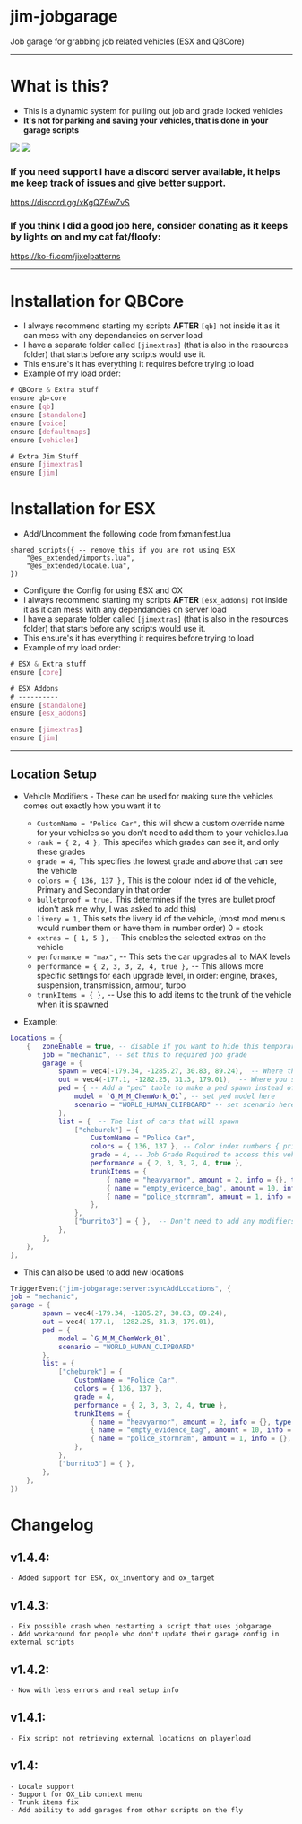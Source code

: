 # jim-jobgarage
Job garage for grabbing job related vehicles (ESX and QBCore)

---
# What is this?
- This is a dynamic system for pulling out job and grade locked vehicles
- **It's not for parking and saving your vehicles, that is done in your garage scripts**

![](https://i.imgur.com/JhGaGMS.jpeg)
![](https://i.imgur.com/ycXPTj1.jpeg)

### If you need support I have a discord server available, it helps me keep track of issues and give better support.
https://discord.gg/xKgQZ6wZvS

### If you think I did a good job here, consider donating as it keeps by lights on and my cat fat/floofy:
https://ko-fi.com/jixelpatterns

---
# Installation for QBCore

- I always recommend starting my scripts **AFTER** `[qb]` not inside it as it can mess with any dependancies on server load
- I have a separate folder called `[jimextras]` (that is also in the resources folder) that starts before any scripts would use it.
- This ensure's it has everything it requires before trying to load
- Example of my load order:
```CSS
# QBCore & Extra stuff
ensure qb-core
ensure [qb]
ensure [standalone]
ensure [voice]
ensure [defaultmaps]
ensure [vehicles]

# Extra Jim Stuff
ensure [jimextras]
ensure [jim]
```
# Installation for ESX

- Add/Uncomment the following code from fxmanifest.lua
```
shared_scripts({ -- remove this if you are not using ESX
    "@es_extended/imports.lua",
    "@es_extended/locale.lua",
})
```
- Configure the Config for using ESX and OX
- I always recommend starting my scripts **AFTER** `[esx_addons]` not inside it as it can mess with any dependancies on server load
- I have a separate folder called `[jimextras]` (that is also in the resources folder) that starts before any scripts would use it.
- This ensure's it has everything it requires before trying to load
- Example of my load order:
```CSS
# ESX & Extra stuff
ensure [core]

# ESX Addons
# ----------
ensure [standalone]
ensure [esx_addons]

ensure [jimextras]
ensure [jim]
```


---
## Location Setup

- Vehicle Modifiers - These can be used for making sure the vehicles comes out exactly how you want it to
	- `CustomName = "Police Car",` this will show a custom override name for your vehicles so you don't need to add them to your vehicles.lua
	- `rank = { 2, 4 },` This specifes which grades can see it, and only these grades
	- `grade = 4,` This specifies the lowest grade and above that can see the vehicle
	- `colors = { 136, 137 },` This is the colour index id of the vehicle, Primary and Secondary in that order
	- `bulletproof = true,` This determines if the tyres are bullet proof (don't ask me why, I was asked to add this)
	- `livery = 1,` This sets the livery id of the vehicle, (most mod menus would number them or have them in number order) 0 = stock
	- `extras = { 1, 5 },` -- This enables the selected extras on the vehicle
	- `performance = "max",` -- This sets the car upgrades all to MAX levels
	- `performance = { 2, 3, 3, 2, 4, true },` -- This allows more specific settings for each upgrade level, in order: engine, brakes, suspension, transmission, armour, turbo
	- `trunkItems = { },` -- Use this to add items to the trunk of the vehicle when it is spawned

- Example:
```lua
Locations = {
	{	zoneEnable = true, -- disable if you want to hide this temporarily
		job = "mechanic", -- set this to required job grade
		garage = {
			spawn = vec4(-179.34, -1285.27, 30.83, 89.24),  -- Where the vehicle will spawn
			out = vec4(-177.1, -1282.25, 31.3, 179.01),  -- Where you select the vehicles from
			ped = { -- Add a "ped" table to make a ped spawn instead of the parking meter
				model = `G_M_M_ChemWork_01`, -- set ped model here
				scenario = "WORLD_HUMAN_CLIPBOARD" -- set scenario here
			},
			list = {  -- The list of cars that will spawn
				["cheburek"] = {
					CustomName = "Police Car",
					colors = { 136, 137 }, -- Color index numbers { primary, secondary },
					grade = 4, -- Job Grade Required to access this vehicle
					performance = { 2, 3, 3, 2, 4, true },
					trunkItems = {
						{ name = "heavyarmor", amount = 2, info = {}, type = "item", slot = 1, },
						{ name = "empty_evidence_bag", amount = 10, info = {}, type = "item", slot = 2, },
						{ name = "police_stormram", amount = 1, info = {}, type = "item", slot = 3, },
					},
				},
				["burrito3"] = { },  -- Don't need to add any modifiers/restrictions
			},
		},
	},
},
```
- This can also be used to add new locations
```lua
TriggerEvent("jim-jobgarage:server:syncAddLocations", {
job = "mechanic",
garage = {
		spawn = vec4(-179.34, -1285.27, 30.83, 89.24),
		out = vec4(-177.1, -1282.25, 31.3, 179.01),
		ped = {
			model = `G_M_M_ChemWork_01`,
			scenario = "WORLD_HUMAN_CLIPBOARD"
		},
		list = {
			["cheburek"] = {
				CustomName = "Police Car",
				colors = { 136, 137 },
				grade = 4,
				performance = { 2, 3, 3, 2, 4, true },
				trunkItems = {
					{ name = "heavyarmor", amount = 2, info = {}, type = "item", slot = 1, },
					{ name = "empty_evidence_bag", amount = 10, info = {}, type = "item", slot = 2, },
					{ name = "police_stormram", amount = 1, info = {}, type = "item", slot = 3, },
				},
			},
			["burrito3"] = { },
		},
	},
})
```

# Changelog
## v1.4.4:
	- Added support for ESX, ox_inventory and ox_target

## v1.4.3:
	- Fix possible crash when restarting a script that uses jobgarage
	- Add workaround for people who don't update their garage config in external scripts

## v1.4.2:
    - Now with less errors and real setup info

## v1.4.1:
	- Fix script not retrieving external locations on playerload

## v1.4:
	- Locale support
	- Support for OX_Lib context menu
	- Trunk items fix
	- Add ability to add garages from other scripts on the fly